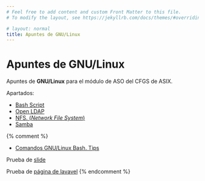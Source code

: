 ```yaml
---
# Feel free to add content and custom Front Matter to this file.
# To modify the layout, see https://jekyllrb.com/docs/themes/#overriding-theme-defaults

# layout: normal
title: Apuntes de GNU/Linux
---
```


# Apuntes de **GNU/Linux**

Apuntes de **GNU/Linux**  para el módulo de ASO del CFGS de ASIX.

Apartados:

- [Bash Script](./bash/)
- [Open LDAP](./ldap/)
- [NFS. (*Network File System*)](./nfs/)
- [Samba](./samba/)



{% comment %} 
- [Comandos GNU/Linux Bash. Tips](./basico/)

Prueba de [slide](./md/es/slides/00.html)

Prueba de [página de lavavel](./md/es/00.md)
{% endcomment %}

